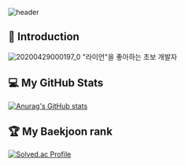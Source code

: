 ![header](https://capsule-render.vercel.app/api?type=waving&color=33CCFF&height=200&section=header&text=HoodRyan's%20GitHub&fontSize=60)



## :notebook_with_decorative_cover:  Introduction
![20200429000197_0](https://user-images.githubusercontent.com/44666092/213598987-d8677a9f-b035-42f0-b91d-5366ab689739.jpg)
"라이언"을 좋아하는 초보 개발자

## :computer: My GitHub Stats
[![Anurag's GitHub stats](https://github-readme-stats.vercel.app/api?username=HoodRyan)](https://github.com/HoodRyan/github-readme-stats)

## :trophy: My Baekjoon rank
[![Solved.ac Profile](http://mazassumnida.wtf/api/v2/generate_badge?boj=bty0823)](https://solved.ac/bty0823/)
